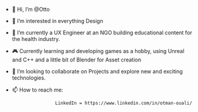 - 👋 Hi, I’m @Otto
- 🧔 I’m interested in everything Design
- 🌱 I’m currently a UX Engineer at an NGO building educational content for the health industry.
- 🎮 Currently learning and developing games as a hobby, using Unreal and C++ and a little bit of Blender for Asset creation
- 🏢 I’m looking to collaborate on Projects and explore new and exciting technologies.
- 📫 How to reach me: 

                      LinkedIn = https://www.linkedin.com/in/otman-ouali/

